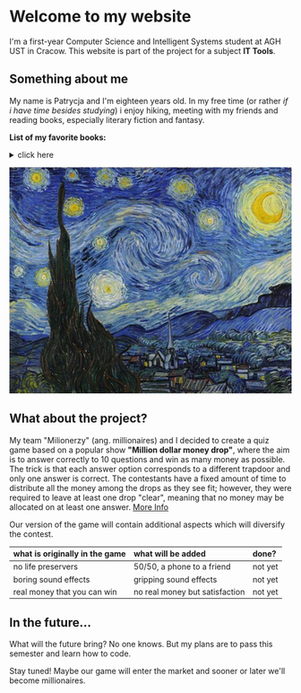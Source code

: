 # Welcome to my website
I'm a first-year Computer Science and Intelligent Systems student at AGH UST in Cracow.
This website is part of the project for a subject **IT Tools**.

## Something about me
My name is Patrycja and I'm eighteen years old. In my free time (or rather *if i have time besides studying*) i enjoy hiking, meeting with my friends and 
reading books, especially literary fiction and fantasy.

**List of my favorite books:**
<details>
  <summary>click here</summary>
  
- 1984 - George Orwell
- Animal Farm - George Orwell
- The Nickel Boys - Colson Whitehead
- Crime and punishment - Fyodor Dostoevski
- Crows - Petra Dvorakova
- The Poppy War - Rebecca F. Kuang
- The Last Wish - Andrzej Sapkowski

</details>

![](https://github.com/p4trvcja/p4trvcja.github.io/blob/main/starry_night.jpg)

## What about the project?
My team "Milionerzy" (ang. millionaires) and I decided to create a quiz game based on a popular show **"Million dollar money drop"**, where the aim is to answer correctly to 10 questions and win as many money as possible. The trick is that each answer option corresponds to a different trapdoor and only one answer is correct. The contestants have a fixed amount of time to distribute all the money among the drops as they see fit; however, they were required to leave at least one drop "clear", meaning that no money may be allocated on at least one answer.
[More Info](https://en.wikipedia.org/wiki/Million_Dollar_Money_Drop)

Our version of the game will contain additional aspects which will diversify the contest.

| what is originally in the game| what will be added | done? |
|:-------------|:------------------|:------|
| no life preservers | 50/50, a phone to a friend | not yet |
| boring sound effects | gripping sound effects | not yet |
| real money that you can win | no real money but satisfaction | not yet |


## In the future...
What will the future bring? No one knows. But my plans are to pass this semester and learn how to code.

Stay tuned! Maybe our game will enter the market and sooner or later we'll become millionaires.
